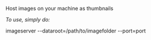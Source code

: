 Host images on your machine as thumbnails

*To use, simply do:*

imageserver --dataroot=/path/to/imagefolder --port=port
    
